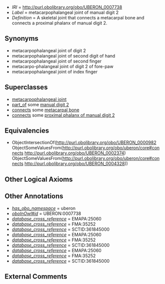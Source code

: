  * *IRI* = http://purl.obolibrary.org/obo/UBERON_0007738
 * *Label* = metacarpophalangeal joint of manual digit 2
 * *Definition* = A skeletal joint that connects a metacarpal bone and connects a proximal phalanx of manual digit 2.

## Synonyms

 * metacarpophalangeal joint of digit 2
 * metacarpophalangeal joint of second digit of hand
 * metacarpophalangeal joint of second finger
 * metacarpo-phalangeal joint of digit 2 of fore-paw
 * metacarpophalangeal joint of index finger

## Superclasses

 * [metacarpophalangeal joint](../../UBERON/95/UBERON_0003695.md)
 * [part_of](../../BFO/50/BFO_0000050.md) some [manual digit 2](../../UBERON/22/UBERON_0003622.md)
 * [connects](../../ts/core#connects.md) some [metacarpal bone](../../UBERON/74/UBERON_0002374.md)
 * [connects](../../ts/core#connects.md) some [proximal phalanx of manual digit 2](../../UBERON/28/UBERON_0004328.md)

## Equivalencies

 * ObjectIntersectionOf(<http://purl.obolibrary.org/obo/UBERON_0000982> ObjectSomeValuesFrom(<http://purl.obolibrary.org/obo/uberon/core#connects> <http://purl.obolibrary.org/obo/UBERON_0002374>) ObjectSomeValuesFrom(<http://purl.obolibrary.org/obo/uberon/core#connects> <http://purl.obolibrary.org/obo/UBERON_0004328>))

## Other Logical Axioms


## Other Annotations

 * *[has_obo_namespace](../../ce/oboInOwl#hasOBONamespace.md)* = uberon
 * *[oboInOwl#id](../../id/oboInOwl#id.md)* = UBERON:0007738
 * *[database_cross_reference](../../ef/oboInOwl#hasDbXref.md)* = EMAPA:25060
 * *[database_cross_reference](../../ef/oboInOwl#hasDbXref.md)* = FMA:35252
 * *[database_cross_reference](../../ef/oboInOwl#hasDbXref.md)* = SCTID:361845000
 * *[database_cross_reference](../../ef/oboInOwl#hasDbXref.md)* = EMAPA:25060
 * *[database_cross_reference](../../ef/oboInOwl#hasDbXref.md)* = FMA:35252
 * *[database_cross_reference](../../ef/oboInOwl#hasDbXref.md)* = SCTID:361845000
 * *[database_cross_reference](../../ef/oboInOwl#hasDbXref.md)* = EMAPA:25060
 * *[database_cross_reference](../../ef/oboInOwl#hasDbXref.md)* = FMA:35252
 * *[database_cross_reference](../../ef/oboInOwl#hasDbXref.md)* = SCTID:361845000

## External Comments

